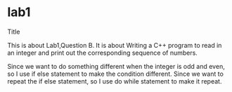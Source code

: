 # lab1
Title

This is about Lab1,Question B.
It is about Writing a C++ program to read in an integer and print out the corresponding sequence of numbers.

Since we want to do something different when the integer is odd and even,
so I use if else statement to make the condition different.
Since we want to repeat the if else statement,
so I use do while statement to make it repeat.
